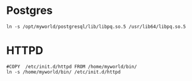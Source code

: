 # Postgres
```
ln -s /opt/myworld/postgresql/lib/libpq.so.5 /usr/lib64/libpq.so.5
```
# HTTPD
```
#COPY  /etc/init.d/httpd FROM /home/myworld/bin/
ln -s /home/myworld/bin/ /etc/init.d/httpd
```


